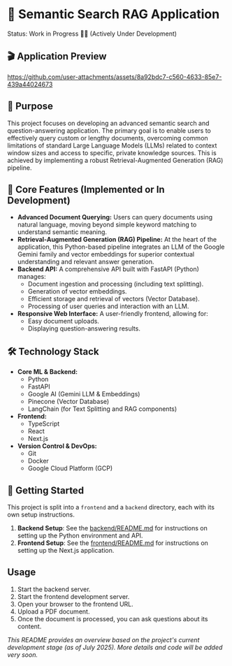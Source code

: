 # 🔎 Semantic Search RAG Application
Status: Work in Progress 👨‍💻 (Actively Under Development)

## 🎬 Application Preview
https://github.com/user-attachments/assets/8a92bdc7-c560-4633-85e7-439a44024673

## 🎯 Purpose
This project focuses on developing an advanced semantic search and question-answering application. The primary goal is to enable users to effectively query custom or lengthy documents, overcoming common limitations of standard Large Language Models (LLMs) related to context window sizes and access to specific, private knowledge sources. This is achieved by implementing a robust Retrieval-Augmented Generation (RAG) pipeline.

## 🚀 Core Features (Implemented or In Development)
* **Advanced Document Querying:** Users can query documents using natural language, moving beyond simple keyword matching to understand semantic meaning.
* **Retrieval-Augmented Generation (RAG) Pipeline:** At the heart of the application, this Python-based pipeline integrates an LLM of the Google Gemini family and vector embeddings for superior contextual understanding and relevant answer generation.
* **Backend API:** A comprehensive API built with FastAPI (Python) manages:
  * Document ingestion and processing (including text splitting).
  * Generation of vector embeddings.
  * Efficient storage and retrieval of vectors (Vector Database).
  * Processing of user queries and interaction with an LLM.
* **Responsive Web Interface:** A user-friendly frontend, allowing for:
  * Easy document uploads.
  * Displaying question-answering results.

## 🛠️ Technology Stack
* **Core ML & Backend:**
  * Python
  * FastAPI
  * Google AI (Gemini LLM & Embeddings)
  * Pinecone (Vector Database)
  * LangChain (for Text Splitting and RAG components)
* **Frontend:**
  * TypeScript
  * React
  * Next.js
* **Version Control & DevOps:**
  * Git
  * Docker
  * Google Cloud Platform (GCP)

## 🏁 Getting Started
This project is split into a `frontend` and a `backend` directory, each with its own setup instructions.
1.  **Backend Setup**: See the [backend/README.md](./backend/README.md) for instructions on setting up the Python environment and API.
2.  **Frontend Setup**: See the [frontend/README.md](./frontend/README.md) for instructions on setting up the Next.js application.

## Usage
1.  Start the backend server.
2.  Start the frontend development server.
3.  Open your browser to the frontend URL.
4.  Upload a PDF document.
5.  Once the document is processed, you can ask questions about its content.

*This README provides an overview based on the project's current development stage (as of July 2025). More details and code will be added very soon.*